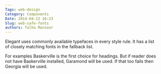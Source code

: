 ```yaml
---
Tags: web-design
Category: Components
Date: 2014-04-22 16:23
Slug: web-safe-fonts
authors: Talha Mansoor
---
```


Elegant uses commonly available typefaces in every style rule. It has a list of
closely matching fonts in the fallback list.

For examples
Baskerville <!-- yaspeller ignore -->
is the
first choice for headings. But if reader does not have
Baskerville <!-- yaspeller ignore -->
installed,
Garamond <!-- yaspeller ignore -->
will be used. If that too fails then Georgia will be used.
